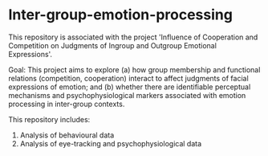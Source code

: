 # Inter-group-emotion-processing
This repository is associated with the project 'Influence of Cooperation and Competition on Judgments of Ingroup and Outgroup Emotional Expressions'.

Goal: This project aims to explore (a) how group membership and functional relations (competition, cooperation) interact to affect judgments of facial expressions of emotion; and (b) whether there are identifiable perceptual mechanisms and psychophysiological markers associated with emotion processing in inter-group contexts.

This repository includes:
1) Analysis of behavioural data
2) Analysis of eye-tracking and psychophysiological data
